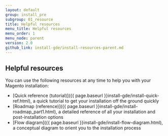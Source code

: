```yaml
---
layout: default
group: install_pre
subgroup: 01_resource
title: Helpful resources
menu_title: Helpful resources
menu_order: 1
menu_node: parent
version: 2.0
github_link: install-gde/install-resources-parent.md
---
```


## Helpful resources
You can use the following resources at any time to help you with your Magento installation:

*	[Quick reference (tutorial)]({{ page.baseurl }}install-gde/install-quick-ref.html), a quick tutorial to get your installation off the ground quickly
*	[Roadmap (reference)]({{ page.baseurl }}install-gde/install-roadmap_part1.html), a detailed reference of all your installation and post-installation options
*	[Flow diagram]({{ page.baseurl }}install-gde/install-flow-diagram.html), a conceptual diagram to orient you to the installation process

